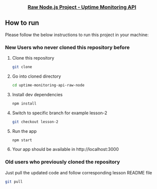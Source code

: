 <!-- PROJECT LOGO -->
<br />
<p align="center">
  <h3 align="center"><a href="">Raw Node.js Project - Uptime Monitoring API</a></h3>

<!-- HOW TO RUN -->

## How to run

Please follow the below instructions to run this project in your machine:

### New Users who never cloned this repository before

1. Clone this repository
   ```sh
   git clone
   ```
2. Go into cloned directory
   ```sh
   cd uptime-monitoring-api-raw-node
   ```
3. Install dev dependencies
   ```sh
   npm install
   ```
4. Switch to specific branch for example lesson-2
   ```sh
   git checkout lesson-2
   ```
5. Run the app
   ```sh
   npm start
   ```
6. Your app should be available in http://localhost:3000

### Old users who previously cloned the repository

Just pull the updated code and follow corresponding lesson README file

```sh
git pull
```
